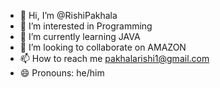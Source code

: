 - 👋 Hi, I’m @RishiPakhala
- 👀 I’m interested in Programming
- 🌱 I’m currently learning JAVA
- 💞️ I’m looking to collaborate on AMAZON
- 📫 How to reach me pakhalarishi1@gmail.com
- 😄 Pronouns: he/him

<!---
RishiPakhala/RishiPakhala is a ✨ special ✨ repository because its `README.md` (this file) appears on your GitHub profile.
You can click the Preview link to take a look at your changes.
--->

